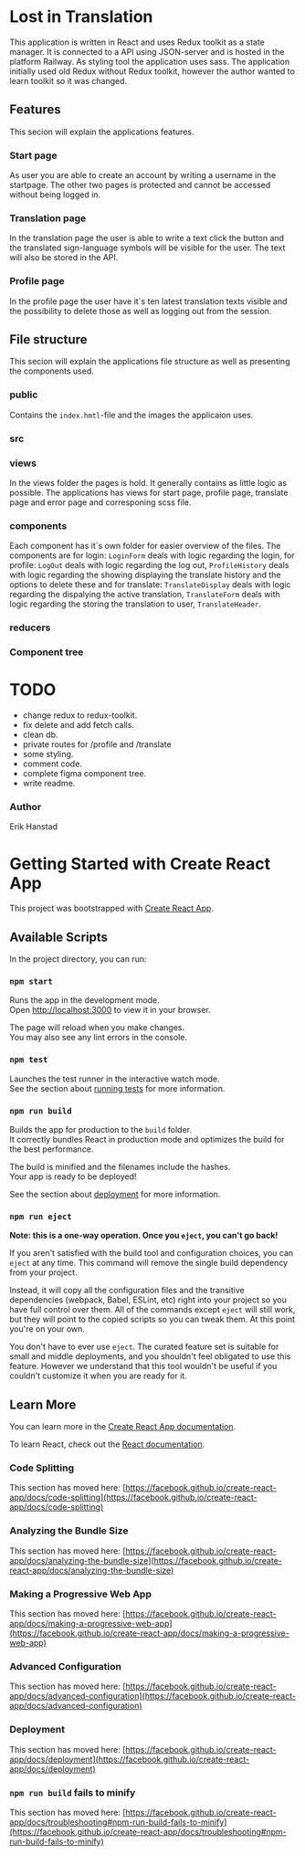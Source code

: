 # Lost in Translation
This application is written in React and uses Redux toolkit as a state manager. It is connected to a API using JSON-server and is hosted in the platform Railway. As styling tool the application uses sass. The application initially used old Redux without Redux toolkit, however the author wanted to learn toolkit so it was changed.

## Features
This secion will explain the applications features.

### Start page
As user you are able to create an account by writing a username in the startpage. The other two pages is protected and cannot be accessed without being logged in. 

### Translation page
In the translation page the user is able to write a text click the button and the translated sign-language symbols will be visible for the user. The text will also be stored in the API.

### Profile page
In the profile page the user have it´s ten latest translation texts visible and the possibility to delete those as well as logging out from the session.

## File structure
This secion will explain the applications file structure as well as presenting the components used.

### public
Contains the `index.hmtl`-file and the images the applicaion uses.

### src

### views
In the views folder the pages is hold. It generally contains as little logic as possible. The applications has views for start page, profile page, translate page and error page and corresponing scss file.

### components
Each component has it´s own folder for easier overview of the files. The components are for login: `LoginForm` deals with logic regarding the login, for profile: `LogOut` deals with logic regarding the log out, `ProfileHistory` deals with logic regarding the showing displaying the translate history and the options to delete these and for translate: `TranslateDisplay` deals with logic regarding the dispalying the active translation, `TranslateForm` deals with logic regarding the storing the translation to user, `TranslateHeader`.

### reducers

### Component tree

# TODO
- change redux to redux-toolkit.
- fix delete and add fetch calls. 
- clean db.
- private routes for /profile and /translate
- some styling.
- comment code.
- complete figma component tree.
- write readme.

### Author
Erik Hanstad

# Getting Started with Create React App

This project was bootstrapped with [Create React App](https://github.com/facebook/create-react-app).

## Available Scripts

In the project directory, you can run:

### `npm start`

Runs the app in the development mode.\
Open [http://localhost:3000](http://localhost:3000) to view it in your browser.

The page will reload when you make changes.\
You may also see any lint errors in the console.

### `npm test`

Launches the test runner in the interactive watch mode.\
See the section about [running tests](https://facebook.github.io/create-react-app/docs/running-tests) for more information.

### `npm run build`

Builds the app for production to the `build` folder.\
It correctly bundles React in production mode and optimizes the build for the best performance.

The build is minified and the filenames include the hashes.\
Your app is ready to be deployed!

See the section about [deployment](https://facebook.github.io/create-react-app/docs/deployment) for more information.

### `npm run eject`

**Note: this is a one-way operation. Once you `eject`, you can't go back!**

If you aren't satisfied with the build tool and configuration choices, you can `eject` at any time. This command will remove the single build dependency from your project.

Instead, it will copy all the configuration files and the transitive dependencies (webpack, Babel, ESLint, etc) right into your project so you have full control over them. All of the commands except `eject` will still work, but they will point to the copied scripts so you can tweak them. At this point you're on your own.

You don't have to ever use `eject`. The curated feature set is suitable for small and middle deployments, and you shouldn't feel obligated to use this feature. However we understand that this tool wouldn't be useful if you couldn't customize it when you are ready for it.

## Learn More

You can learn more in the [Create React App documentation](https://facebook.github.io/create-react-app/docs/getting-started).

To learn React, check out the [React documentation](https://reactjs.org/).

### Code Splitting

This section has moved here: [https://facebook.github.io/create-react-app/docs/code-splitting](https://facebook.github.io/create-react-app/docs/code-splitting)

### Analyzing the Bundle Size

This section has moved here: [https://facebook.github.io/create-react-app/docs/analyzing-the-bundle-size](https://facebook.github.io/create-react-app/docs/analyzing-the-bundle-size)

### Making a Progressive Web App

This section has moved here: [https://facebook.github.io/create-react-app/docs/making-a-progressive-web-app](https://facebook.github.io/create-react-app/docs/making-a-progressive-web-app)

### Advanced Configuration

This section has moved here: [https://facebook.github.io/create-react-app/docs/advanced-configuration](https://facebook.github.io/create-react-app/docs/advanced-configuration)

### Deployment

This section has moved here: [https://facebook.github.io/create-react-app/docs/deployment](https://facebook.github.io/create-react-app/docs/deployment)

### `npm run build` fails to minify

This section has moved here: [https://facebook.github.io/create-react-app/docs/troubleshooting#npm-run-build-fails-to-minify](https://facebook.github.io/create-react-app/docs/troubleshooting#npm-run-build-fails-to-minify)
